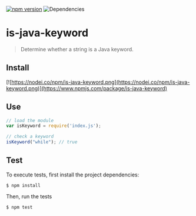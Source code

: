 [![npm version](https://badge.fury.io/js/is-java-keyword.svg)](https://badge.fury.io/js/is-java-keyword.js)  ![Dependencies](https://david-dm.org/toubou91/is-java-keyword.svg)
# is-java-keyword
> Determine whether a string is a Java keyword.

## Install
[![https://nodei.co/npm/is-java-keyword.png](https://nodei.co/npm/is-java-keyword.png)](https://www.npmjs.com/package/is-java-keyword)

## Use
```javascript
// load the module
var isKeyword = require('index.js');

// check a keyword
isKeyword("while"); // true
```

## Test
To execute tests, first install the project dependencies:

```
$ npm install
```

Then, run the tests
```
$ npm test
```
